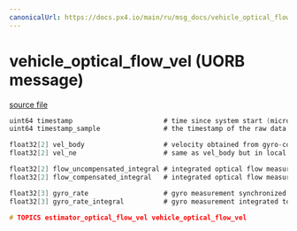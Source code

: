 ```yaml
---
canonicalUrl: https://docs.px4.io/main/ru/msg_docs/vehicle_optical_flow_vel
---
```


# vehicle_optical_flow_vel (UORB message)



[source file](https://github.com/PX4/PX4-Autopilot/blob/release/1.13/msg/vehicle_optical_flow_vel.msg)

```c
uint64 timestamp                       # time since system start (microseconds)
uint64 timestamp_sample                # the timestamp of the raw data (microseconds)

float32[2] vel_body                    # velocity obtained from gyro-compensated and distance-scaled optical flow raw measurements in body frame(m/s)
float32[2] vel_ne                      # same as vel_body but in local frame (m/s)

float32[2] flow_uncompensated_integral # integrated optical flow measurement (rad)
float32[2] flow_compensated_integral   # integrated optical flow measurement compensated for angular motion (rad)

float32[3] gyro_rate                   # gyro measurement synchronized with flow measurements (rad/s)
float32[3] gyro_rate_integral          # gyro measurement integrated to flow rate and synchronized with flow measurements (rad)

# TOPICS estimator_optical_flow_vel vehicle_optical_flow_vel

```
